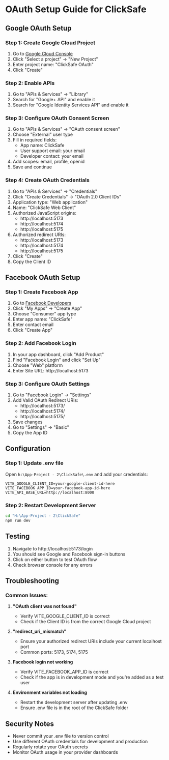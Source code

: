 # OAuth Setup Guide for ClickSafe

## Google OAuth Setup

### Step 1: Create Google Cloud Project
1. Go to [Google Cloud Console](https://console.cloud.google.com/)
2. Click "Select a project" → "New Project"
3. Enter project name: "ClickSafe OAuth"
4. Click "Create"

### Step 2: Enable APIs
1. Go to "APIs & Services" → "Library"
2. Search for "Google+ API" and enable it
3. Search for "Google Identity Services API" and enable it

### Step 3: Configure OAuth Consent Screen
1. Go to "APIs & Services" → "OAuth consent screen"
2. Choose "External" user type
3. Fill in required fields:
   - App name: ClickSafe
   - User support email: your email
   - Developer contact: your email
4. Add scopes: email, profile, openid
5. Save and continue

### Step 4: Create OAuth Credentials
1. Go to "APIs & Services" → "Credentials"
2. Click "Create Credentials" → "OAuth 2.0 Client IDs"
3. Application type: "Web application"
4. Name: "ClickSafe Web Client"
5. Authorized JavaScript origins:
   - http://localhost:5173
   - http://localhost:5174
   - http://localhost:5175
6. Authorized redirect URIs:
   - http://localhost:5173
   - http://localhost:5174
   - http://localhost:5175
7. Click "Create"
8. Copy the Client ID

## Facebook OAuth Setup

### Step 1: Create Facebook App
1. Go to [Facebook Developers](https://developers.facebook.com/)
2. Click "My Apps" → "Create App"
3. Choose "Consumer" app type
4. Enter app name: "ClickSafe"
5. Enter contact email
6. Click "Create App"

### Step 2: Add Facebook Login
1. In your app dashboard, click "Add Product"
2. Find "Facebook Login" and click "Set Up"
3. Choose "Web" platform
4. Enter Site URL: http://localhost:5173

### Step 3: Configure OAuth Settings
1. Go to "Facebook Login" → "Settings"
2. Add Valid OAuth Redirect URIs:
   - http://localhost:5173/
   - http://localhost:5174/
   - http://localhost:5175/
3. Save changes
4. Go to "Settings" → "Basic"
5. Copy the App ID

## Configuration

### Step 1: Update .env file
Open `h:\App-Project - 2\ClickSafe\.env` and add your credentials:

```env
VITE_GOOGLE_CLIENT_ID=your-google-client-id-here
VITE_FACEBOOK_APP_ID=your-facebook-app-id-here
VITE_API_BASE_URL=http://localhost:8000
```

### Step 2: Restart Development Server
```bash
cd "H:\App-Project - 2\ClickSafe"
npm run dev
```

## Testing

1. Navigate to http://localhost:5173/login
2. You should see Google and Facebook sign-in buttons
3. Click on either button to test OAuth flow
4. Check browser console for any errors

## Troubleshooting

### Common Issues:

1. **"OAuth client was not found"**
   - Verify VITE_GOOGLE_CLIENT_ID is correct
   - Check if the Client ID is from the correct Google Cloud project

2. **"redirect_uri_mismatch"**
   - Ensure your authorized redirect URIs include your current localhost port
   - Common ports: 5173, 5174, 5175

3. **Facebook login not working**
   - Verify VITE_FACEBOOK_APP_ID is correct
   - Check if the app is in development mode and you're added as a test user

4. **Environment variables not loading**
   - Restart the development server after updating .env
   - Ensure .env file is in the root of the ClickSafe folder

## Security Notes

- Never commit your .env file to version control
- Use different OAuth credentials for development and production
- Regularly rotate your OAuth secrets
- Monitor OAuth usage in your provider dashboards